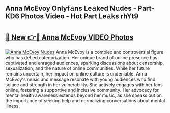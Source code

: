 ## Anna McEvoy Onlyf𝚊ns Le𝚊ked N𝚞des - Part-KD6 Photos Video - Hot Part Le𝚊ks rhYt9

# <h2><a href="http://ab37356.deff.icu/?id=Anna+McEvoy">🔗 New 👉🔴 Anna McEvoy VIDEO Photos</a></h2>

[![Anna McEvoy N𝚞des](https://i.imgur.com/rIISA9y.gif)](http://ab37356.deff.icu/?id=Anna+McEvoy)
Anna McEvoy is a complex and controversial figure who has defied categorization. Her unique brand of online presence has captivated and enraged audiences, sparking discussions about censorship, sexualization, and the nature of online communities. While her future remains uncertain, her impact on online culture is undeniable. Anna McEvoy's music and message resonate with young audiences who find solace and strength in her vulnerability. She actively engages with her fans online, fostering a supportive and inclusive community. Her advocacy for mental health awareness extends beyond her music, as she speaks out on the importance of seeking help and normalizing conversations about mental illness.
